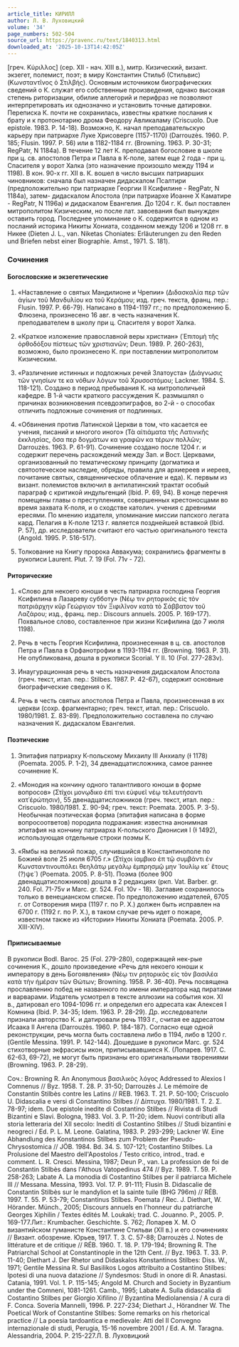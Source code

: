 ```yaml
---
article_title: КИРИЛЛ
author: Л. В. Луховицкий
volume: '34'
page_numbers: 502-504
source_url: https://pravenc.ru/text/1840313.html
downloaded_at: '2025-10-13T14:42:05Z'
---
```


[греч. Κύριλλος] (сер. XII - нач. XIII в.), митр. Кизический, визант. экзегет, полемист, поэт; в миру Константин Стильб (Стильвис) (Κωνσταντῖνος ὁ Στιλβής). Основным источником биографических сведений о К. служат его собственные произведения, однако высокая степень риторизации, обилие аллегорий и перифраз не позволяют интерпретировать их однозначно и установить точные датировки. Переписка К. почти не сохранилась, известны краткие послания к брату и к протонотарию дрома Феодору Авликаламу (Criscuolo. Due epistole. 1983. P. 14-18). Возможно, К. начал преподавательскую карьеру при патриархе Луке Хрисоверге (1157-1170) (Darrouzès. 1960. P. 185; Flusin. 1997. P. 56) или в 1182-1184 гг. (Browning. 1963. P. 30-31; RegPatr, N 1184a). В течение 12 лет К. преподавал богословие в школе при ц. св. апостолов Петра и Павла в К-поле, затем еще 2 года - при ц. Спасителя у ворот Халка (это назначение произошло между 1194 и 1198). В кон. 90-х гг. XII в. К. вошел в число высших патриарших чиновников: сначала был назначен дидаскалом Псалтири (предположительно при патриархе Георгии II Ксифилине - RegPatr, N 1184a), затем- дидаскалом Апостола (при патриархе Иоанне X Каматире - RegPatr, N 1196a) и дидаскалом Евангелия. До 1204 г. К. был поставлен митрополитом Кизическим, но после лат. завоевания был вынужден оставить город. Последнее упоминание о К. содержится в одном из посланий историка Никиты Хониата, созданном между 1206 и 1208 гг. в Никее (Dieten J. L., van. Niketas Choniates: Erläuterungen zu den Reden und Briefen nebst einer Biographie. Amst., 1971. S. 181).

### Сочинения

#### Богословские и экзегетические

1. «Наставление о святых Мандилионе и Чрепии» (Διδασκαλία περ τῶν ἁγίων τοῦ Μανδυλίου κα τοῦ Κεράμου; изд. греч. текста, франц. пер.: Flusin. 1997. P. 66-79). Написано в 1194-1197 гг.; по предположению Б. Флюзена, произнесено 16 авг. в честь назначения К. преподавателем в школу при ц. Спасителя у ворот Халка.

2. «Краткое изложение православной веры христиан» (᾿Επιτομὴ τῆς ὀρθοδόξου πίστεως τῶν χριστιανῶν; Deun. 1989. P. 260-263), возможно, было произнесено К. при поставлении митрополитом Кизическим.

3. «Различение истинных и подложных речей Златоуста» (Διάγνωσις τῶν γνησίων τε κα νόθων λόγων τοῦ Χρυσοστόμου; Lackner. 1984. S. 118-121). Создано в период пребывания К. на митрополичьей кафедре. В 1-й части краткого рассуждения К. размышлял о причинах возникновения псевдоэпиграфов, во 2-й - о способах отличить подложные сочинения от подлинных.

4. «Обвинения против Латинской Церкви в том, что касается ее учения, писаний и многого иного» (Τὰ αἰτιάματα τῆς Λατινικῆς ἐκκλησίας, ὅσα περ δογμάτων κα γραφῶν κα τέρων πολλῶν; Darrouzès. 1963. P. 61-91). Сочинение создано после 1204 г. и содержит перечень расхождений между Зап. и Вост. Церквами, организованный по тематическому принципу (догматика и святоотеческое наследие, обряды, правила для архиереев и иереев, почитание святых, священническое облачение и еда). К. первым из визант. полемистов включил в антилатинский трактат особый параграф с критикой индульгенций (Ibid. P. 69, 94). В конце перечня помещены главы о преступлениях, совершенных крестоносцами во время захвата К-поля, и о сходстве католич. учения с древними ересями. По мнению издателя, упоминание миссии папского легата кард. Пелагия в К-поле 1213 г. является позднейшей вставкой (Ibid. P. 57), др. исследователи считают его частью оригинального текста (Angold. 1995. P. 516-517).

5. Толкование на Книгу пророка Аввакума; сохранились фрагменты в рукописи Laurent. Plut. 7. 19 (Fol. 71v - 72).

#### Риторические

1. «Слово для некоего юноши в честь патриарха господина Георгия Ксифилина в Лазареву субботу» (Νέῳ τιν ρητορικὸς εἰς τὸν πατριάρχην κῦρ Γεώργιον τὸν Ξιφιλῖνον κατὰ τὸ Σάββατον τοῦ Λαζάρου; изд., франц. пер.: Discours annuels. 2005. P. 169-177). Похвальное слово, составленное при жизни Ксифилина (до 7 июля 1198).

2. Речь в честь Георгия Ксифилина, произнесенная в ц. св. апостолов Петра и Павла в Орфанотрофии в 1193-1194 гг. (Browning. 1963. P. 31). Не опубликована, дошла в рукописи Scorial. Y II. 10 (Fol. 277-283v).

3. Инаугурационная речь в честь назначения дидаскалом Апостола (греч. текст, итал. пер.: Stilbes. 1987. P. 42-67), содержит основные биографические сведения о К.

4. Речь в честь святых апостолов Петра и Павла, произнесенная в их церкви (сохр. фрагментарно; греч. текст, итал. пер.: Criscuolo. 1980/1981. Σ. 83-89). Предположительно составлена по случаю назначения К. дидаскалом Евангелия.

#### Поэтические

1. Эпитафия патриарху К-польскому Михаилу III Анхиалу (Ɨ 1178) (Poemata. 2005. P. 1-2), 34 двенадцатисложника, самое раннее сочинение К.

2. «Монодия на кончину одного талантливого юноши в форме вопросов» (Στίχοι μονῳδικο ἐπί τινι εὐφυεῖ νέῳ τελευτήσαντι κατ᾿ἐρώτησιν), 55 двенадцатисложников (греч. текст, итал. пер.: Criscuolo. 1980/1981. Σ. 90-94; греч. текст: Poemata. 2005. P. 3-5). Необычная поэтическая форма (эпитафия написана в форме вопросоответов) породила подражания: известна анонимная эпитафия на кончину патриарха К-польского Дионисия I (Ɨ 1492), использующая отдельные строки поэмы К.

3. «Ямбы на великий пожар, случившийся в Константинополе по Божией воле 25 июля 6705 г.» (Στίχοι ἰαμβικο ἐπ τῷ συμβάντι ἐν Κωνσταντινουπόλει θεηλάτῳ μεγάλῳ ἐμπρησμῷ μην ᾿Ιουλίῳ κε´ ἔτους (?)ψε´) (Poemata. 2005. P. 8-51). Поэма (более 900 двенадцатисложников) дошла в 2 редакциях (ркп. Vat. Barber. gr. 240. Fol. 71-75v и Marc. gr. 524. Fol. 10v - 18). Заглавие сохранилось только в венецианском списке. По предположению издателей, 6705 г. от Сотворения мира (1197 г. по Р. Х.) должен быть исправлен на 6700 г. (1192 г. по Р. Х.), в таком случае речь идет о пожаре, известном также из «Истории» Никиты Хониата (Poemata. 2005. P. XIII-XIV).

#### Приписываемые

В рукописи Bodl. Baroc. 25 (Fol. 279-280), содержащей нек-рые сочинения К., дошло произведение «Речь для некоего юноши к императору в день Богоявления» (Νέῳ τιν ρητορικὸς εἰς τὸν βασιλέα κατὰ τὴν ἡμέραν τῶν Θώτων; Browning. 1958. P. 36-40). Речь посвящена прославлению побед не названного по имени императора над пиратами и варварами. Издатель усмотрел в тексте аллюзии на события кон. XI в., датировал его 1094-1096 гг. и определил его адресата как Алексея I Комнина (Ibid. P. 34-35; Idem. 1963. P. 28-29). Др. исследователи признали авторство К. и датировали речь 1193 г., считая ее адресатом Исаака II Ангела (Darrouzès. 1960. P. 184-187). Согласно еще одной реконструкции, речь могла быть составлена либо в 1194, либо в 1200 г. (Gentile Messina. 1991. P. 142-144). Дошедшие в рукописи Marc. gr. 524 стихотворные экфрасисы икон, приписывавшиеся К. (Лопарев. 1917. С. 62-63, 69-72), не могут быть признаны его оригинальными творениями (Browning. 1963. P. 28-29).

Соч.: Browning R. An Anonymous βασιλικὸς λόγος Addressed to Alexios I Comnenus // Byz. 1958. T. 28. P. 31-50; Darrouzès J. Le mémoire de Constantin Stilbès contre les Latins // REB. 1963. T. 21. P. 50-100; Criscuolo U. Didascalia e versi di Constantino Stilbes // Δίπτυχα. 1980/1981. Τ. 2. Σ. 78-97; idem. Due epistole inedite di Costantino Stilbes // Rivista di Studi Bizantini e Slavi. Bologna, 1983. Vol. 3. P. 11-20; idem. Nuovi contributi alla storia letteraria del XII secolo: Inediti di Costantino Stilbes // Studi bizantini e neogreci / Ed. P. L. M. Leone. Galatina, 1983. P. 293-299; Lackner W. Eine Abhandlung des Konstantinos Stilbes zum Problem der Pseudo-Chrysostomica // JÖB. 1984. Bd. 34. S. 107-121; Costantino Stilbes. La Prolusione del Maestro dell'Apostolos / Testo critico, introd., trad. e comment. L. R. Cresci. Messina, 1987; Deun P., van. La profession de foi de Constantin Stilbès dans l'Athous Vatopedinus 474 // Byz. 1989. T. 59. P. 258-263; Labate A. La monodia di Costantino Stilbes per il patriarca Michele III // Messana. Messina, 1993. Vol. 17. P. 91-111; Flusin B. Didascalie de Constantin Stilbès sur le mandylion et la sainte tuile (BHG 796m) // RÉB. 1997. T. 55. P. 53-79; Constantinus Stilbes. Poemata / Rec. J. Diethart, W. Hörander. Münch., 2005; Discours annuels en l'honneur du patriarche Georges Xiphilin / Textes édités M. Loukaki; trad. C. Jouanno. P., 2005. P. 169-177.Лит.: Krumbacher. Geschichte. S. 762; Лопарев Х. М. О византийском гуманисте Константине Стильви (XII в.) и его сочинениях // Визант. обозрение. Юрьев, 1917. Т. 3. С. 57-88; Darrouzès J. Notes de littérature et de critique // RÉB. 1960. T. 18. P. 179-194; Browning R. The Patriarchal School at Constantinople in the 12th Cent. // Byz. 1963. T. 33. P. 11-40; Diethart J. Der Rhetor und Didaskalos Konstantinos Stilbes: Diss. W., 1971; Gentile Messina R. Sul Basilikos Logos attribuito a Costantino Stilbes: Ipotesi di una nuova datazione // Syndesmos: Studi in onore di R. Anastasi. Catania, 1991. Vol. 1. P. 115-145; Angold M. Church and Society in Byzantium under the Comneni, 1081-1261. Camb., 1995; Labate A. Sulla didascalia di Costantino Stilbes per Giorgio Xifilino // Byzantina Mediolanensia / A cura di F. Conca. Soveria Mannelli, 1996. P. 227-234; Diethart J., Hörandner W. The Poetical Work of Constantine Stilbes: Some remarks on his rhetorical practice // La poesia tardoantica e medievale: Atti del II Convegno internazionale di studi, Perugia, 15-16 novembre 2001 / Ed. A. M. Taragna. Alessandria, 2004. P. 215-227.Л. В. Луховицкий
